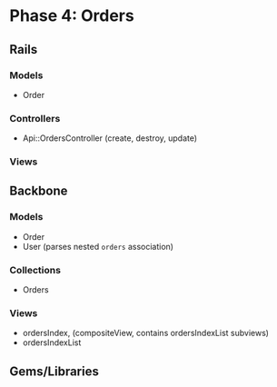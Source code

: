 # Phase 4: Orders

## Rails
### Models
* Order

### Controllers
* Api::OrdersController (create, destroy, update)

### Views

## Backbone
### Models
* Order
* User (parses nested `orders` association)

### Collections
* Orders

### Views
* ordersIndex, (compositeView, contains ordersIndexList subviews)
* ordersIndexList

## Gems/Libraries
